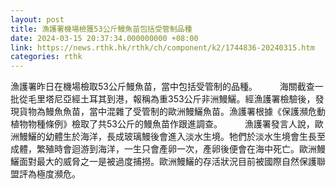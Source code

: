 ```yaml
---
layout: post
title: 漁護署機場檢獲53公斤鰻魚苗包括受管制品種
date: 2024-03-15 20:37:34.000000000 +08:00
link: https://news.rthk.hk/rthk/ch/component/k2/1744836-20240315.htm
categories: rthk
---
```


漁護署昨日在機場檢取53公斤鰻魚苗，當中包括受管制的品種。
　　 
海關截查一批從毛里塔尼亞經土耳其到港，報稱為重353公斤非洲鰻鱺。經漁護署檢驗後，發現貨物為鰻魚魚苗，當中混雜了受管制的歐洲鰻鱺魚苗。漁護署根據《保護瀕危動植物物種條例》檢取了共53公斤的鰻魚苗作跟進調查。
　　 
漁護署發言人說，歐洲鰻鱺的幼體生於海洋，長成玻璃鰻後會進入淡水生境。牠們於淡水生境會生長至成體，繁殖時會迴游到海洋，一生只會產卵一次，產卵後便會在海中死亡。歐洲鰻鱺面對最大的威脅之一是被過度捕撈。歐洲鰻鱺的存活狀況目前被國際自然保護聯盟評為極度瀕危。
　　
